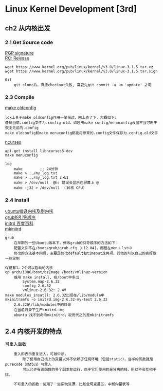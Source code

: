 # Linux Kernel Development [3rd]
## ch2 从内核出发
### 2.1 Get Source code
[PGP signature](https://www.kernel.org/category/signatures.html)</br>
[RC: Release](https://www.kernel.org/category/releases.html)</br>

    wget https://www.kernel.org/pub/linux/kernel/v3.0/linux-3.1.5.tar.xz
    wget https://www.kernel.org/pub/linux/kernel/v3.0/linux-3.1.5.tar.sign

    Git
        git clone后，直接checkout失败, 需要先git commit -a -m 'update' 才可

### 2.3 Compile
[make oldconfig](http://blog.csdn.net/david_xtd/article/details/7609529)

    ldk上关于make oldconfig作用一笔带过，网上查了下，大概如下:
    备份当前.config文件为.config.old，如若用make config/menuconfig设置不当可用于恢复先前的.config
    make oldconfig和make menuconfig都能将原来的.config文件保存为.config.old文件

[ncurses](http://www.oschina.net/p/ncurses)

    apt-get install libncurses5-dev
    make menuconfig

    log
        make        ;; 24分钟
        make > ../my_log.txt
        make > ../my_log.txt 2>&1
        make > /dev/null  @h: 错误会显示在屏幕上 @
        make -j32 > /dev/null  (16核 CPU)

### 2.4 install
[ubuntu编译内核及刷内核](http://www.cnblogs.com/hongzg1982/articles/2163620.html)</br>
[grub的引导顺序](http://blog.sina.com.cn/s/blog_4438cd290101a5zb.html)</br>
[initrd 百度百科](http://baike.baidu.com)</br>
[mkinitrd](http://blog.csdn.net/hilaochen/article/details/8222759)</br>

    grub
        在早期的一些Ubuntu版本下，修改grub的引导顺序的方法如下：
        配置文件不在/boot/grub/grub.cfg [u12.04]，而是在menu.lst中
        修改的方法基本同理，主要是修改default和timeout这两项，其他的可以自己的喜好做一些定制

    保证有1，2个可以启动的内核
    cp arch/i386/boot/bzImage /boot/vmlinuz-version
        或用 make install, 在/boot中多出
            System.map-2.6.32
            config-2.6.32
            vmlinuz-2.6.32: 2.4M
    make modules_insatll: 2.6.32出现在/lib/module中
    mkinitramfs -o initrd.img-2.6.32-my-test 2.6.32
        2.6.32是/lib/modules中的目录
        在当前目录下生产initrd.img
        ubuntu 找不到命令mkinitrd，取而代之的是mkinitramfs

## 2.4 内核开发的特点
[可重入函数](http://baike.baidu.com/link?url=ug_SlGc0LNPy5LmDUMVjG_4AAKBuqaWIyXlc-8DZmbaT8_O0N_RYuim7iv-JGcmixi1IvKzssEFaXprNQKI4uq)

        重入即表示重复进入，可被中断，
            除了使用自己栈上的变量以外不依赖于任何环境（包括static），这样的函数就是purecode（纯代码）可重入
            可以允许有该函数的多个副本在运行，由于它们使用的是分离的栈，所以不会互相干扰。

        不可重入的函数：使用了一些系统资源，比如全局变量区，中断向量表等




